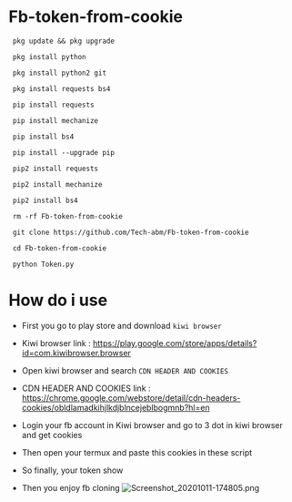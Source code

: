 # Fb-token-from-cookie
```
 pkg update && pkg upgrade

 pkg install python

 pkg install python2 git

 pkg install requests bs4

 pip install requests

 pip install mechanize

 pip install bs4

 pip install --upgrade pip

 pip2 install requests

 pip2 install mechanize

 pip2 install bs4
 
 rm -rf Fb-token-from-cookie

 git clone https://github.com/Tech-abm/Fb-token-from-cookie

 cd Fb-token-from-cookie 

 python Token.py
```
# How do i use
- First you go to play store and download ```kiwi browser```

- Kiwi browser link : https://play.google.com/store/apps/details?id=com.kiwibrowser.browser

- Open kiwi browser and search ```CDN HEADER AND COOKIES```

- CDN HEADER AND COOKIES link : https://chrome.google.com/webstore/detail/cdn-headers-cookies/obldlamadkihjlkdjblncejeblbogmnb?hl=en

- Login your fb account in Kiwi browser and go to 3 dot in kiwi browser and get cookies 

- Then open your termux and paste this cookies in these script 

- So finally, your token show 

- Then you enjoy fb cloning 
![Screenshot_20201011-174805.png](https://user-images.githubusercontent.com/52023076/95680393-39ec9680-0b8e-11eb-8590-a5a9c11db0b1.png)

